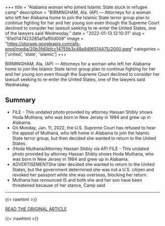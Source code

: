 +++
title = "Alabama woman who joined Islamic State stuck in refugee camp"
description = "BIRMINGHAM, Ala. (AP) — Attorneys for a woman who left her Alabama home to join the Islamic State terror group plan to continue fighting for her and her young son even though the Supreme Court declined to consider her lawsuit seeking to re-enter the United States, one of the lawyers said Wednesday."
date = "2022-01-13 12:10:31"
slug = "61e0147423285a11aff0d008"
image = "https://storage.googleapis.com/afs-prod/media/20b3fd0bfcc14755b3c48a949f074475/2000.jpeg"
categories = ['united', 'state', 'islamic']
+++

BIRMINGHAM, Ala. (AP) — Attorneys for a woman who left her Alabama home to join the Islamic State terror group plan to continue fighting for her and her young son even though the Supreme Court declined to consider her lawsuit seeking to re-enter the United States, one of the lawyers said Wednesday.

## Summary

- FILE - This undated photo provided by attorney Hassan Shibly shows Hoda Muthana, who was born in New Jersey in 1994 and grew up in Alabama.
- On Monday, Jan. 11, 2022, the U.S. Supreme Court has refused to hear the appeal of Muthana, who left home in Alabama to join the Islamic State terror group, but then decided she wanted to return to the United States.
- (Hoda Muthana/Attorney Hassan Shibly via AP) FILE - This undated photo provided by attorney Hassan Shibly shows Hoda Muthana, who was born in New Jersey in 1994 and grew up in Alabama.
- ADVERTISEMENTShe later decided she wanted to return to the United States, but the government determined she was not a U.S. citizen and revoked her passport while she was overseas, blocking her return.
- Muthana has renounced IS and both she and her son have been threatened because of her stance, Camp said.

---

{{< rawhtml >}}
  <p class="article-category">
    <a target="_blank" href="https://apnews.com/article/middle-east-alabama-united-states-birmingham-islamic-state-group-5195dd68a8b6753bac474265c5d108f7?utm_source=Twitter&amp;utm_medium=AP&amp;utm_campaign=SocialFlow">READ THE ORIGINAL ARTICLE</a>
  </p>
{{< /rawhtml >}}
